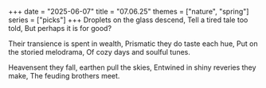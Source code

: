 +++
date = "2025-06-07"
title = "07.06.25"
themes = ["nature", "spring"]
series = ["picks"]
+++
Droplets on the glass descend,
Tell a tired tale too told,
But perhaps it is for good?

Their transience is spent in wealth,
Prismatic they do taste each hue,
Put on the storied melodrama,
Of cozy days and soulful tunes.

Heavensent they fall, earthen pull the skies,
Entwined in shiny reveries they make,
The feuding brothers meet.
